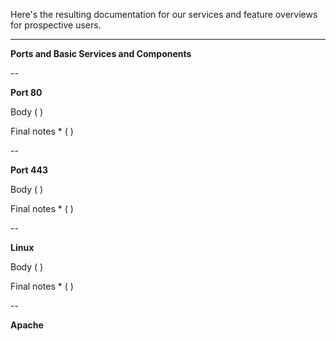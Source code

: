 
Here's the resulting documentation for our services and feature overviews for prospective users.


--------------------------------------------



**Ports and Basic Services and Components**

--

**Port 80**

Body ( )

Final notes * ( )

--

**Port 443**

Body ( )

Final notes * ( )

--

**Linux**

Body ( )

Final notes * ( )

--

**Apache**
